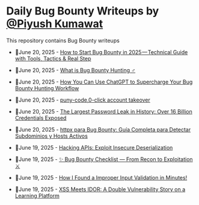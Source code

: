# Daily Bug Bounty Writeups by [@Piyush Kumawat](https://twitter.com/piyush_supiy) 
This repository contains Bug Bounty writeups

<!-- BLOG-POST-LIST:START -->
 - 💯June 20, 2025 - [How to Start Bug Bounty in 2025 — Technical Guide with Tools, Tactics &amp; Real Step](https://medium.com/@kailasv678/how-to-start-bug-bounty-in-2025-technical-guide-with-tools-tactics-real-step-ccca088f5675?source=rss------bug_bounty-5) 

 - 💯June 20, 2025 - [What is Bug Bounty Hunting ️‍♂️](https://su6osec.medium.com/what-is-bug-bounty-hunting-%EF%B8%8F-%EF%B8%8F-c02d24853e16?source=rss------bug_bounty-5) 

 - 💯June 20, 2025 - [How You Can Use ChatGPT to Supercharge Your Bug Bounty Hunting Workflow](https://vinothdayalan.medium.com/how-you-can-use-chatgpt-to-supercharge-your-bug-bounty-hunting-workflow-e65c19021ea1?source=rss------bug_bounty-5) 

 - 💯June 20, 2025 - [puny-code,0-click account takeover](https://medium.com/@canonminibeast/puny-code-0-click-account-takeover-6345ec46a33b?source=rss------bug_bounty-5) 

 - 💯June 20, 2025 - [The Largest Password Leak in History: Over 16 Billion Credentials Exposed](https://medium.com/@cybertechajju/the-largest-password-leak-in-history-over-16-billion-credentials-exposed-c66555bf0286?source=rss------bug_bounty-5) 

 - 💯June 20, 2025 - [httpx para Bug Bounty: Guía Completa para Detectar Subdominios y Hosts Activos](https://medium.com/@jpablo13/httpx-para-bug-bounty-gu%C3%ADa-completa-para-detectar-subdominios-y-hosts-activos-e4434cf7fd32?source=rss------bug_bounty-5) 

 - 💯June 19, 2025 - [Hacking APIs: Exploit Insecure Deserialization](https://iaraoz.medium.com/hacking-apis-exploit-insecure-deserialization-10335afccde6?source=rss------bug_bounty-5) 

 - 💯June 19, 2025 - [✨ Bug Bounty Checklist — From Recon to Exploitation ⚔️](https://medium.com/@0b1d1/bug-bounty-checklist-from-recon-to-exploitation-%EF%B8%8F-a8374b2a25ea?source=rss------bug_bounty-5) 

 - 💯June 19, 2025 - [How I Found a Improper Input Validation in Minutes!](https://medium.com/@fuad_aliyev/how-i-found-a-bug-in-minutes-67b55c529ed9?source=rss------bug_bounty-5) 

 - 💯June 19, 2025 - [XSS Meets IDOR: A Double Vulnerability Story on a Learning Platform](https://hettt.medium.com/xss-meets-idor-a-double-vulnerability-story-on-a-learning-platform-aed3157759e0?source=rss------bug_bounty-5) 
<!-- BLOG-POST-LIST:END -->
